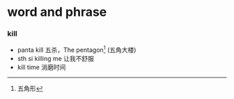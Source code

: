 # word and phrase



### kill 

- panta kill 五杀，The pentagon[^注] (五角大楼)
- sth si killing me  让我不舒服
- kill time 消磨时间

















[^注]: 五角形